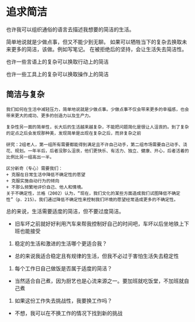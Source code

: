 # 追求简洁

也许我可以组织通俗的语言去描述我想要的简洁的生活。

简单地说就是少做点事，但又不能少到无聊。
如果可以牺牲当下的复杂去换取未来更多的简洁，该做。例如写笔记。
在被拒绝后的坚持，会让生活失去简洁性。

也许一些言语上的复杂可以换取行动上的简洁

也许一些工具上的复杂可以换取操作上的简洁

## 简洁与复杂

```纯文本
我们如何在生活中减轻压力，简单地说就是少做点事。少做点事不仅会带来更多的幸福感，也会带来更大的成功、更多的创造力以及生产力。

复杂性另一面的简单性，长大后的生活越来越复杂，不能把问题简化是很让人沮丧的。到了复杂的定点之后会发现那种美，发现简单是出现在复杂之后，而非复杂之前

研究：2组老人，第一组所有需要都能得到满足且不许自己动手，第二组市场需要自己动手、浇花、规划。一年半后，后者没那么沮丧，他们更快乐、有活力、独立、健康、开心，后者活着的比例比另一组高出一半。

区分新奇（专心）需要我们：
+ 克服在日常生活中降低不确定性的愿望
+ 克服实施自动行为的倾向
+ 不那么频繁地评价自己、他人和情境。
关于不确定性，兰格（2002）认为，“现在，我们文化的某些方面造成我们试图降低不确定性”（p．215）。我们通过降低不确定性来控制我们环境的愿望经常造成更多的不确定性。
```

总的来说，生活需要适度的简洁，但不要过度简洁。

-   旧车坏之前就好好利用汽车来帮我控制好自己的时间吧，车坏以后坐地铁上下班也能接受

1.  稳定的生活和激进的生活哪个更适合我？

-   总的来说我适合稳定且有规律的生活，但我不必过于害怕生活失去稳定性

1.  每个工作日自己做饭是否属于适度的简洁？

-   当然适合自己煮，因为厨艺也是心流来源之一。要加班就吃饭堂，不加班就自己煮

1.  如果这份工作失去挑战性，我要换工作吗？

-   不想，我可以在不换工作的情况下找到新的挑战
